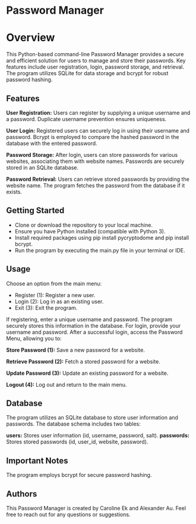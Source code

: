 # Password Manager
# Overview
This Python-based command-line Password Manager provides a secure and efficient solution for users to manage and store their passwords. Key features include user registration, login, password storage, and retrieval. The program utilizes SQLite for data storage and bcrypt for robust password hashing.

## Features
**User Registration:** Users can register by supplying a unique username and a password. Duplicate username prevention ensures uniqueness.

**User Login:** Registered users can securely log in using their username and password. Bcrypt is employed to compare the hashed password in the database with the entered password.

**Password Storage:** After login, users can store passwords for various websites, associating them with website names. Passwords are securely stored in an SQLite database.

**Password Retrieval:** Users can retrieve stored passwords by providing the website name. The program fetches the password from the database if it exists.

## Getting Started
- Clone or download the repository to your local machine.
- Ensure you have Python installed (compatible with Python 3).
- Install required packages using pip install pycryptodome and pip install bcrypt.
- Run the program by executing the main.py file in your terminal or IDE.
## Usage
Choose an option from the main menu:

- Register (1): Register a new user.
- Login (2): Log in as an existing user.
- Exit (3): Exit the program.
  
If registering, enter a unique username and password. The program securely stores this information in the database. For login, provide your username and password. After a successful login, access the Password Menu, allowing you to:

**Store Password (1):** Save a new password for a website.

**Retrieve Password (2):** Fetch a stored password for a website.

**Update Password (3):** Update an existing password for a website.

**Logout (4):** Log out and return to the main menu.

## Database
The program utilizes an SQLite database to store user information and passwords. The database schema includes two tables:

**users:** Stores user information (id, username, password, salt).
**passwords:** Stores stored passwords (id, user_id, website, password).

## Important Notes
The program employs bcrypt for secure password hashing.

## Authors
This Password Manager is created by Caroline Ek and Alexander Au. Feel free to reach out for any questions or suggestions.
